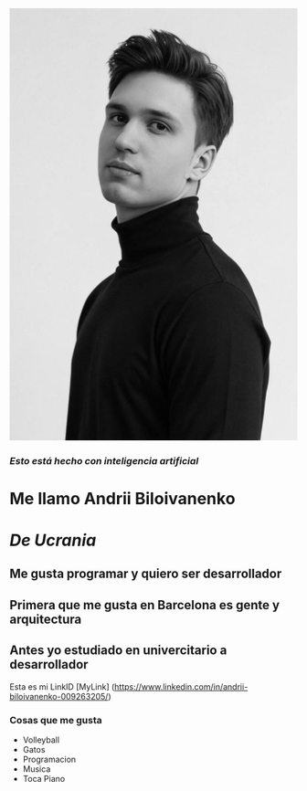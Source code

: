![Esto está hecho con inteligencia artificial.](On%20CV.jpg)
### _Esto está hecho con inteligencia artificial_
# __Me llamo Andrii Biloivanenko__
# _De Ucrania_

## Me gusta programar y quiero ser desarrollador
## Primera que me gusta en Barcelona es gente y arquitectura
## Antes yo estudiado en univercitario a desarrollador
Esta es mi LinkID [MyLink] (https://www.linkedin.com/in/andrii-biloivanenko-009263205/)
### Cosas que me gusta 
- Volleyball 
- Gatos 
- Programacion 
- Musica
- Toca Piano 